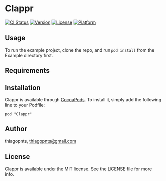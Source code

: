 # Clappr

[![CI Status](http://img.shields.io/travis/thiagopnts/Clappr.svg?style=flat)](https://travis-ci.org/thiagopnts/Clappr)
[![Version](https://img.shields.io/cocoapods/v/Clappr.svg?style=flat)](http://cocoadocs.org/docsets/Clappr)
[![License](https://img.shields.io/cocoapods/l/Clappr.svg?style=flat)](http://cocoadocs.org/docsets/Clappr)
[![Platform](https://img.shields.io/cocoapods/p/Clappr.svg?style=flat)](http://cocoadocs.org/docsets/Clappr)

## Usage

To run the example project, clone the repo, and run `pod install` from the Example directory first.

## Requirements

## Installation

Clappr is available through [CocoaPods](http://cocoapods.org). To install
it, simply add the following line to your Podfile:

    pod "Clappr"

## Author

thiagopnts, thiagopnts@gmail.com

## License

Clappr is available under the MIT license. See the LICENSE file for more info.

